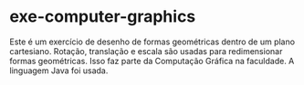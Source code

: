 # exe-computer-graphics

Este é um exercício de desenho de formas geométricas dentro de um plano cartesiano. Rotação, translação e escala são usadas para redimensionar formas geométricas. Isso faz parte da Computação Gráfica na faculdade. A linguagem Java foi usada.
